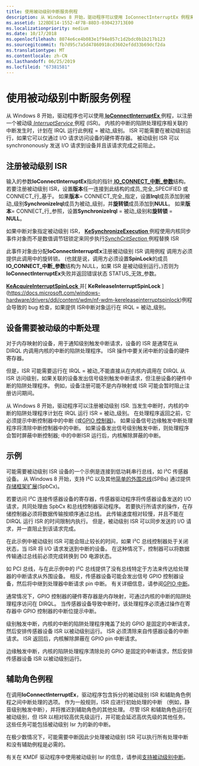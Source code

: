 ```yaml
---
title: 使用被动级别中断服务例程
description: 从 Windows 8 开始，驱动程序可以使用 IoConnectInterruptEx 例程来注册一个被动级别 InterruptService 例程 (ISR)。
ms.assetid: 122BDE14-1552-4F7B-88D3-030423713E00
ms.localizationpriority: medium
ms.date: 10/17/2018
ms.openlocfilehash: 8074e6ce4b083e1f94e857c1d2bdc0b1b217b123
ms.sourcegitcommit: fb7d95c7a5d47860918cd3602efdd33b69dcf2da
ms.translationtype: MT
ms.contentlocale: zh-CN
ms.lasthandoff: 06/25/2019
ms.locfileid: "67381581"
---
```

# <a name="using-passive-level-interrupt-service-routines"></a>使用被动级别中断服务例程


从 Windows 8 开始，驱动程序也可以使用[ **IoConnectInterruptEx** ](https://docs.microsoft.com/windows-hardware/drivers/ddi/content/wdm/nf-wdm-ioconnectinterruptex)例程，以注册一个被动级[ *InterruptService* ](https://docs.microsoft.com/windows-hardware/drivers/ddi/content/wdm/nc-wdm-kservice_routine)例程 (ISR)。 内核的中断的陷阱处理程序相关联的中断发生时，计划在 IRQL 运行此例程 = 被动\_级别。 ISR 可能需要在被动级别运行，如果它可以仅通过 I/O 请求访问设备的硬件寄存器。 被动级别 ISR 可以 synchrononously 发送 I/O 请求到设备并且该请求完成之前阻止。

## <a name="registering-a-passive-level-isr"></a>注册被动级别 ISR


输入的参数**IoConnectInterruptEx**指向的指针[ **IO\_CONNECT\_中断\_参数**](https://docs.microsoft.com/windows-hardware/drivers/ddi/content/wdm/ns-wdm-_io_connect_interrupt_parameters)结构。 若要注册被动级别 ISR，设置**版本**任一连接到此结构的成员\_完全\_SPECIFIED 或 CONNECT\_行\_基于。 如果**版本**= CONNECT\_完全\_指定，设置**Irql**成员添加到被动\_级别**SynchronizeIrql**成员为被动\_级别，并**旋转锁**成员添加到**NULL**。 如果**版本**= CONNECT\_行\_参照，设置**SynchronizeIrql** = 被动\_级别和**旋转锁** = **NULL**。

如果中断对象指定被动级别 ISR， [ **KeSynchronizeExecution** ](https://docs.microsoft.com/windows-hardware/drivers/ddi/content/wdm/nf-wdm-kesynchronizeexecution)例程使用内核同步事件对象而不是数值调节钮锁定来同步执行[*SynchCritSection* ](https://docs.microsoft.com/windows-hardware/drivers/ddi/content/wdm/nc-wdm-ksynchronize_routine)例程替换 ISR

此事件对象由分配**IoConnectInterruptEx**注册被动级别 ISR 调用例程 调用方必须提供此调用中的旋转锁。 (也就是说，调用方必须设置**SpinLock**的成员**IO\_CONNECT\_中断\_参数**结构为 NULL，如果 ISR 是被动级别运行。)否则为**IoConnectInterruptEx**失败并返回错误状态 STATUS\_无效\_参数。

[ **KeAcquireInterruptSpinLock** ](https://docs.microsoft.com/previous-versions/windows/hardware/drivers/ff551914(v=vs.85))并[ **KeReleaseInterruptSpinLock** ](https://docs.microsoft.com/windows-hardware/drivers/ddi/content/wdm/nf-wdm-kereleaseinterruptspinlock)例程会导致的 bug 检查，如果提供 ISR中断对象运行在 IRQL = 被动\_级别。

## <a name="devices-that-require-passive-level-interrupt-handling"></a>设备需要被动级的中断处理


对于内存映射的设备，用于通知级别触发中断请求，设备的 ISR 是通常在从 DIRQL 内调用内核的中断的陷阱处理程序。 ISR 操作中要关闭中断的设备的硬件寄存器。

但是，ISR 可能需要运行在 IRQL = 被动\_不能直接从在内核内调用在 DIRQL 从 ISR 访问级别，如果关联的设备发出信号级别触发中断请求，但注册设备的硬件中断的陷阱处理程序。 例如，设备注册可能不是内存映射或 ISR 可能会暂时阻止注册访问期间。

从 Windows 8 开始，驱动程序可以注册被动级别 ISR. 当发生中断时，内核的中断的陷阱处理程序计划在 IRQL 运行 ISR = 被动\_级别。 在处理程序返回之前，它必须提示中断控制器中的中断 (或[GPIO 控制器](https://docs.microsoft.com/windows-hardware/drivers/gpio/gpio-driver-support-overview))。 如果设备信号边缘触发中断处理程序将清除中断控制器中的中断。 如果设备发出信号级别触发中断，则处理程序会暂时屏蔽中断控制器; 中的中断ISR 运行后，内核解除屏蔽的中断。

## <a name="an-example"></a>示例


可能需要被动级别 ISR 设备的一个示例是连接到低功耗串行总线，如 I²C 传感器设备。 从 Windows 8 开始，支持 I²C 以及其他[简单的外围总线](https://docs.microsoft.com/previous-versions/hh450903(v=vs.85))(SPBs) 通过提供[存储框架扩展](https://docs.microsoft.com/windows-hardware/drivers/spb/spb-framework-extension)(SpbCx)。

若要访问 I²C 连接传感器设备的寄存器，传感器驱动程序将传感器设备发送的 I/O 请求，共同处理由 SpbCx 和总线控制器驱动程序。 若要执行所请求的操作，在存储控制器必须将数据传输按顺序通过总线。 此传输速度相对较慢，并且不能在 DIRQL 运行 ISR 的时间限制内执行。 但是，被动级别 ISR 可以同步发送的 I/O 请求，并一直阻止到该请求完成。

在此示例中被动级别 ISR 可能会阻止较长的时间，如果 I²C 总线控制器处于关闭状态，当 ISR 将 I/O 请求发送到中断的设备。 在这种情况下，控制器可以将数据传输通过总线前必须完成转换到 D0 电源状态。

如 PCI 总线，与在此示例中的 I²C 总线提供了没有总线特定于方法来传达给处理器的中断请求从外围设备。 相反，传感器设备可能会发出信号 GPIO 控制器设备，然后将中继到处理器中断请求 pin 中断。 有关详细信息，请参阅[GPIO 中断](https://docs.microsoft.com/windows-hardware/drivers/gpio/gpio-interrupts)。

通常情况下，GPIO 控制器的硬件寄存器是内存映射，可通过内核的中断的陷阱处理程序访问在 DIRQL。 当传感器设备导致中断时，该处理程序必须通过操作在寄存器中 GPIO 控制器的中断位提示中断。

级别触发中断，内核的中断的陷阱处理程序掩盖了处的 GPIO 是固定的中断请求，然后安排传感器设备 ISR 以被动级别运行。 ISR 必须清除来自传感器设备的中断请求。 ISR 返回后，内核解除屏蔽在 GPIO pin 中断请求。

边缘触发中断，内核的陷阱处理程序清除处的 GPIO 是固定的中断请求，然后安排传感器设备 ISR 以被动级别运行。

## <a name="worker-routines"></a>辅助角色例程


在调用**IoConnectInterruptEx**，驱动程序包含拆分的被动级别 ISR 和辅助角色例程之间中断处理的选项。 作为一般规则，ISR 应进行初始处理的中断 （例如，静音级别触发中断），并将推迟到辅助角色的其他处理。 尽管 ISR 和辅助角色运行在被动级别，但 ISR 以相对较高优先级运行，并可能会延迟高优先级的其他任务。 这些任务可能包括被动级别 Isr 为的新的中断。

在极少数情况下，可能需要中断因此少处理被动级别 ISR 可以执行所有处理中断和没有辅助例程是必需的。

有关在 KMDF 驱动程序中使用被动级别 Isr 的信息，请参阅[支持被动级别中断](https://docs.microsoft.com/windows-hardware/drivers/wdf/supporting-passive-level-interrupts)。

 

 




